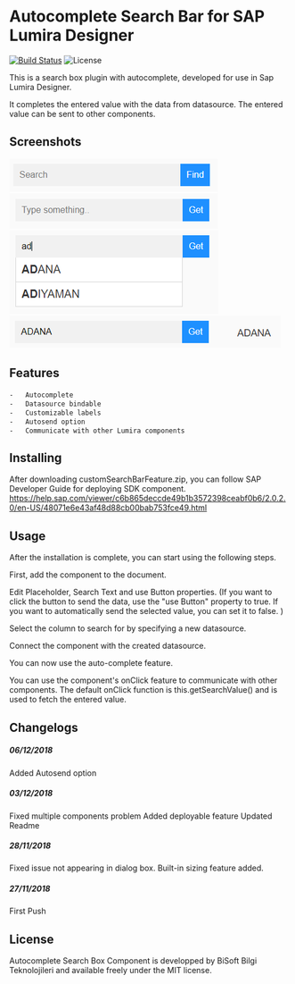 # Autocomplete Search Bar for SAP Lumira Designer

[![Build Status](https://travis-ci.org/joemccann/dillinger.svg?branch=master)](https://travis-ci.org/joemccann/dillinger)
![License](https://camo.githubusercontent.com/d0e25b09a82bc4bfde9f1e048a092752eebbb4f3/68747470733a2f2f696d672e736869656c64732e696f2f62616467652f6c6963656e73652d4d49542d626c75652e7376673f7374796c653d666c6174)

This is a search box plugin with autocomplete, developed for use in Sap Lumira Designer.

It completes the entered value with the data from datasource. The entered value can be sent to other components.

## Screenshots

![SearchBar](images/SearchBar.PNG)
![SearchBar2](images/SearchBar2.PNG)
![SearchBarSearching](images/Searching.PNG)
![SearchBarGet](images/Get.PNG)

## Features

    -	Autocomplete
    -	Datasource bindable
    -	Customizable labels
    -   Autosend option
    -	Communicate with other Lumira components

## Installing

After downloading customSearchBarFeature.zip, you can follow SAP Developer Guide for deploying SDK component.
https://help.sap.com/viewer/c6b865deccde49b1b3572398ceabf0b6/2.0.2.0/en-US/48071e6e43af48d88cb00bab753fce49.html

## Usage
After the installation is complete, you can start using the following steps.

First, add the component to the document.

Edit Placeholder, Search Text and use Button properties.
(If you want to click the button to send the data, use the "use Button" property to true.
If you want to automatically send the selected value, you can set it to false. )

Select the column to search for by specifying a new datasource.

Connect the component with the created datasource.

You can now use the auto-complete feature.

You can use the component's onClick feature to communicate with other components.
The default onClick function is this.getSearchValue() and is used to fetch the entered value.

## Changelogs
##### 06/12/2018
Added Autosend option
##### 03/12/2018
Fixed multiple components problem
Added deployable feature
Updated Readme
##### 28/11/2018
Fixed issue not appearing in dialog box.
Built-in sizing feature added.
##### 27/11/2018
First Push

## License
Autocomplete Search Box Component is developped by BiSoft Bilgi Teknolojileri and available freely under the MIT license.
